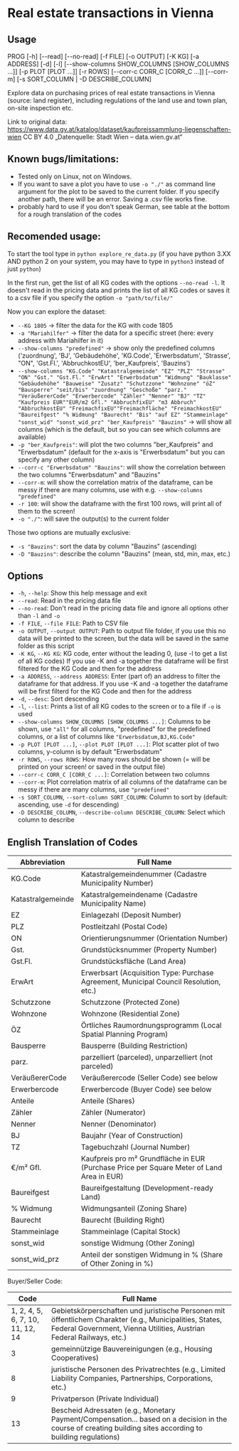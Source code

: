 # Real estate transactions in Vienna

## Usage

PROG [-h] [--read] [--no-read] [-f FILE] [-o OUTPUT] [-K KG] [-a ADDRESS] [-d] [-l] [--show-columns SHOW_COLUMNS [SHOW_COLUMNS ...]] [-p PLOT [PLOT ...]] [-r ROWS] [--corr-c CORR_C [CORR_C ...]] [--corr-m] [-s SORT_COLUMN | -D DESCRIBE_COLUMN]

Explore data on purchasing prices of real estate transactions in Vienna (source: land register), including regulations of the land use and town plan, on-site inspection etc.

Link to original data: https://www.data.gv.at/katalog/dataset/kaufpreissammlung-liegenschaften-wien CC BY 4.0 „Datenquelle: Stadt Wien – data.wien.gv.at“

## Known bugs/limitations:

- Tested only on Linux, not on Windows.
- If you want to save a plot you have to use `-o "./"` as command line argument for the plot to be saved to the current folder. If you specify another path, there will be an error. Saving a .csv file works fine.
- probably hard to use if you don't speak German, see table at the bottom for a rough translation of the codes

## Recomended usage:

To start the tool type in `python explore_re_data.py` (if you have python 3.XX AND python 2 on your system, you may have to type in `python3` instead of just `python`)

In the first run, get the list of all KG codes with the options `--no-read -l`. It doesn't read in the pricing data and prints the list of all KG codes or saves it to a csv file if you specify the option `-o "path/to/file/"`

Now you can explore the dataset:

* `--KG 1805` -> filter the data for the KG with code 1805
* `-a "Mariahilfer"` -> filter the data for a specific street (here: every address with Mariahilfer in it)
* `--show-columns "predefined"` -> show only the predefined columns ('zuordnung', 'BJ', 'Gebäudehöhe', 'KG.Code', 'Erwerbsdatum', 'Strasse', "ON", 'Gst.Fl.', 'AbbruchkostEU', 'ber_Kaufpreis', 'Bauzins')
* `--show-columns "KG.Code" "Katastralgemeinde" "EZ" "PLZ" "Strasse" "ON" "Gst." "Gst.Fl." "ErwArt" "Erwerbsdatum" "Widmung" "Bauklasse" "Gebäudehöhe" "Bauweise" "Zusatz" "Schutzzone" "Wohnzone" "öZ" "Bausperre" "seit/bis" "zuordnung" "Geschoße" "parz." "VeräußererCode" "Erwerbercode" "Zähler" "Nenner" "BJ" "TZ" "Kaufpreis EUR""EUR/m2 Gfl." "AbbruchfixEU" "m3 Abbruch" "AbbruchkostEU" "FreimachfixEU""Freimachfläche" "FreimachkostEU" "Baureifgest" "% Widmung" "Baurecht" "Bis" "auf EZ" "Stammeinlage" "sonst_wid" "sonst_wid_prz" "ber_Kaufpreis" "Bauzins"` -> will show all columns (which is the default, but so you can see which columns are available)
* `-p "ber_Kaufpreis"`: will plot the two columns "ber_Kaufpreis" and "Erwerbsdatum" (default for the x-axis is
    "Erwerbsdatum" but you can specify any other column)
* `--corr-c "Erwerbsdatum" "Bauzins"`: will show the correlation between the two columns "Erwerbsdatum" and
    "Bauzins"
* `--corr-m`: will show the correlation matrix of the dataframe, can be messy if there are many columns,
    use with e.g. `--show-columns "predefined"`
* `-r 100`: will show the dataframe with the first 100 rows, will print all of them to the screen!
* `-o "./"`: will save the output(s) to the current folder

Those two options are mutually exclusive:

* `-s "Bauzins"`: sort the data by column "Bauzins" (ascending)
* `-D "Bauzins"`: describe the column "Bauzins" (mean, std, min, max, etc.)

## Options

- `-h`, `--help`: Show this help message and exit
- `--read`: Read in the pricing data file
- `--no-read`: Don't read in the pricing data file and ignore all options other than `-l` and `-o`
- `-f FILE`, `--file FILE`: Path to CSV file
- `-o OUTPUT`, `--output OUTPUT`: Path to output file folder, if you use this no data will be printed to the screen, but the data will be saved in the same folder as this script
- `-K KG`, `--KG KG`: KG code, enter without the leading 0, (use -l to get a list of all KG codes) If you use -K and -a together the dataframe will be first filtered for the KG Code and then for the address
- `-a ADDRESS`, `--address ADDRESS`: Enter (part of) an address to filter the dataframe for that address. If you use -K and -a together the dataframe will be first filterd for the KG Code and then for the address
- `-d`, `--desc`: Sort descending
- `-l`, `--list`: Prints a list of all KG codes to the screen or to a file if `-o` is used
- `--show-columns SHOW_COLUMNS [SHOW_COLUMNS ...]`: Columns to be shown, use `"all"` for all columns, "predefined" for the predefined columns, or a list of columns like `"Erwerbsdatum,BJ,KG.Code"`
- `-p PLOT [PLOT ...]`, `--plot PLOT [PLOT ...]`: Plot scatter plot of two columns, y-column is by default "Erwerbsdatum"
- `-r ROWS`, `--rows ROWS`: How many rows should be shown (= will be printed on your screen! or saved in the output file)
- `--corr-c CORR_C [CORR_C ...]`: Correlation between two columns
- `--corr-m`: Plot correlation matrix of all columns of the dataframe can be messy if there are many columns, use `"predefined"`
- `-s SORT_COLUMN`, `--sort-column SORT_COLUMN`: Column to sort by (default: ascending, use `-d` for descending)
- `-D DESCRIBE_COLUMN`, `--describe-column DESCRIBE_COLUMN`: Select which column to describe


## English Translation of Codes

| Abbreviation | Full Name |
|--------------|-----------|
| KG.Code | Katastralgemeindenummer (Cadastre Municipality Number) |
| Katastralgemeinde | Katastralgemeindename (Cadastre Municipality Name) |
| EZ | Einlagezahl (Deposit Number) |
| PLZ | Postleitzahl (Postal Code) |
| ON | Orientierungsnummer (Orientation Number) |
| Gst. | Grundstücksnummer (Property Number) |
| Gst.Fl. | Grundstücksfläche (Land Area) |
| ErwArt | Erwerbsart (Acquisition Type: Purchase Agreement, Municipal Council Resolution, etc.) |
| Schutzzone | Schutzzone (Protected Zone) |
| Wohnzone | Wohnzone (Residential Zone) |
| ÖZ | Örtliches Raumordnungsprogramm (Local Spatial Planning Program) |
| Bausperre | Bausperre (Building Restriction) |
| parz. | parzelliert (parceled), unparzelliert (not parceled) |
| VeräußererCode | Veräußerercode (Seller Code) see below|
| Erwerbercode | Erwerbercode (Buyer Code) see below |
| Anteile | Anteile (Shares) |
| Zähler | Zähler (Numerator) |
| Nenner | Nenner (Denominator) |
| BJ | Baujahr (Year of Construction) |
| TZ | Tagebuchzahl (Journal Number) |
| €/m² Gfl. | Kaufpreis pro m² Grundfläche in EUR (Purchase Price per Square Meter of Land Area in EUR) |
| Baureifgest | Baureifgestaltung (Development-ready Land) |
| % Widmung | Widmungsanteil (Zoning Share) |
| Baurecht | Baurecht (Building Right) |
| Stammeinlage | Stammeinlage (Capital Stock) |
| sonst_wid | sonstige Widmung (Other Zoning) |
| sonst_wid_prz | Anteil der sonstigen Widmung in % (Share of Other Zoning in %) |

Buyer/Seller Code:

| Code | Full Name |
|------|-----------|
| 1, 2, 4, 5, 6, 7, 10, 11, 12, 14 | Gebietskörperschaften und juristische Personen mit öffentlichem Charakter (e.g., Municipalities, States, Federal Government, Vienna Utilities, Austrian Federal Railways, etc.) |
| 3 | gemeinnützige Bauvereinigungen (e.g., Housing Cooperatives) |
| 8 | juristische Personen des Privatrechtes (e.g., Limited Liability Companies, Partnerships, Corporations, etc.) |
| 9 | Privatperson (Private Individual) |
| 13 | Bescheid Adressaten (e.g., Monetary Payment/Compensation... based on a decision in the course of creating building sites according to building regulations) |
